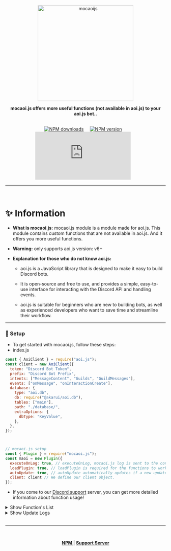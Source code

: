 <p align="center">
  <a href="https://www.npmjs.com/package/mocaoi.js?activeTab=readme">
    <img width="300" src="https://cdn.discordapp.com/attachments/1175816404579135559/1178308022926319666/20231126_151442.jpg?ex=6575abdc&is=656336dc&hm=d3430af448f89671168b3221f003f14ff8bc96cc256e75854ec1af8b8e8ad541&" alt="mocaoijs">
  </a>
</p>

<div align="center">
  <b>mocaoi.js offers more useful functions (not available in aoi.js) to your aoi.js bot..</b>
</div>

<br/>

<div align="center">

[![NPM downloads][download-image]][download-url] &nbsp; &nbsp;
[![NPM version][npm-image]][npm-url] &nbsp; &nbsp;
![License](https://img.shields.io/npm/l/mocaoi.js) &nbsp; &nbsp;

[npm-image]: https://img.shields.io/npm/v/mocaoi.js.svg?color=42cfff
[npm-url]: https://npmjs.org/package/mocaoi.js
[download-image]: https://img.shields.io/npm/dt/mocaoi.js.svg?color=3182b0
[download-url]: https://npmjs.org/package/mocaoi.js

  </div>

---

<br/>

# ✨️ Information
- **What is mocaoi.js:** mocaoi.js module is a module made for aoi.js. This module contains custom functions that are not available in aoi.js. And it offers you more useful functions.
- **Warning:** only supports aoi.js version: v6+

- **Explanation for those who do not know aoi.js:** 
  - aoi.js is a JavaScript library that is designed to make it easy to build Discord bots.

  - It is open-source and free to use, and provides a simple, easy-to-use interface for interacting with the Discord API and handling events.
  
  - aoi.js is suitable for beginners who are new to building bots, as well as experienced developers who want to save time and streamline their workflow.

--- 

### 📒 Setup
- To get started with mocaoi.js, follow these steps:
- index.js
```js
const { AoiClient } = require("aoi.js");
const client = new AoiClient({
  token: "Discord Bot Token",
  prefix: "Discord Bot Prefix",
  intents: ["MessageContent", "Guilds", "GuildMessages"],
  events: ["onMessage", "onInteractionCreate"],
  database: {
    type: "aoi.db",
    db: require("@akarui/aoi.db"),
    tables: ["main"],
    path: "./database/",
    extraOptions: {
      dbType: "KeyValue",
    },
  },
});



// mocaoi.js setup
const { Plugin } = require("mocaoi.js");
const maoi = new Plugin({
  executeOnLog: true, // executeOnLog, mocaoi.js log is sent to the console when your project is started.
  loadPlugin: true, // loadPlugin is required for the functions to work.
  autoUpdate: true, // autoUpdate automatically updates if a new update is available.
  client: client // We define our client object.
});
```

- If you come to our [Discord support](https://discord.com/invite/RVN8dGhNEY) server, you can get more detailed information about function usage!

<details>
  <summary>Show Function's List</summary>

| Functions               | Params                          | Required Params ( true / false ) |
|-------------------------|---------------------------------|----------------------------------|
| $mocaoiVersion          | []                              | []                               |
| $clientInfo             | [info]                          | [true]                           |
| $sendColoredLog         | [text;hex?]                     | [true, false]                    |
| $commandExists          | [name;type?]                    | [true, false]                    |
| $translate              | [from;to;text]                  | [true, true, true]               |
| $aoiVersion             | []                              | []                               |
| $spotifySearch          | [song_name]                     | [true]                           |
| $isCaps                 | [percentage%;text]              | [true, true]                     |
| $chatAI                 | [text]                          | [true]                           |
| $urlCheck               | [text]                          | [true]                           |
| $textToImage            | [text]                          | [true]                           |
| $recreateChannel        | []                              | []                               |
| $c ( comment )          | [text]                          | [true]                           |
| $createTranscript       | [channelId?;logChannelId?]      | [false, false]                   |


- ****$clientInfo Parameters****
  - ispublic
  - isverified
  - memory
  - rss
  - platform
  - arch

</details>

<details>
  <summary>Show Update Logs</summary>

## v1.1.4 [ NEW ]
- Updated `$recreateChannel` function
  - New Params: [chanelID , returnID?]
- Added `$createTranscript` function

## v1.1.3 [ OLD ]
- Added `$recreateChannel` function
- Added `$c` function

## v1.1.2 [ OLD ]
- Some changes

## v1.1.1 [ OLD ]
- Added `$textToImage` function

## v1.0.11 [ OLD ]
- Added `$chatAI` function
- Added `$isCaps` function

</details>

<br />

---

<br/>

<div align = "center">

**[ NPM ](https://www.npmjs.com/package/mocaoi.js?activeTab=readme)** | **[ Support Server ](https://discord.com/invite/RVN8dGhNEY)**

</div>


